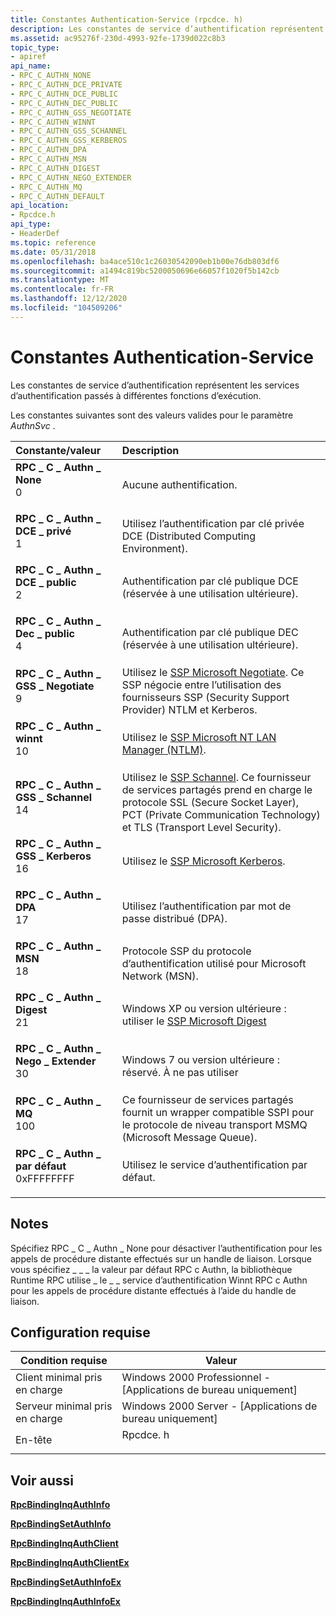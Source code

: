 ```yaml
---
title: Constantes Authentication-Service (rpcdce. h)
description: Les constantes de service d’authentification représentent les services d’authentification passés à différentes fonctions d’exécution.
ms.assetid: ac95276f-230d-4993-92fe-1739d022c8b3
topic_type:
- apiref
api_name:
- RPC_C_AUTHN_NONE
- RPC_C_AUTHN_DCE_PRIVATE
- RPC_C_AUTHN_DCE_PUBLIC
- RPC_C_AUTHN_DEC_PUBLIC
- RPC_C_AUTHN_GSS_NEGOTIATE
- RPC_C_AUTHN_WINNT
- RPC_C_AUTHN_GSS_SCHANNEL
- RPC_C_AUTHN_GSS_KERBEROS
- RPC_C_AUTHN_DPA
- RPC_C_AUTHN_MSN
- RPC_C_AUTHN_DIGEST
- RPC_C_AUTHN_NEGO_EXTENDER
- RPC_C_AUTHN_MQ
- RPC_C_AUTHN_DEFAULT
api_location:
- Rpcdce.h
api_type:
- HeaderDef
ms.topic: reference
ms.date: 05/31/2018
ms.openlocfilehash: ba4ace510c1c26030542090eb1b00e76db803df6
ms.sourcegitcommit: a1494c819bc5200050696e66057f1020f5b142cb
ms.translationtype: MT
ms.contentlocale: fr-FR
ms.lasthandoff: 12/12/2020
ms.locfileid: "104509206"
---
```

# <a name="authentication-service-constants"></a>Constantes Authentication-Service

Les constantes de service d’authentification représentent les services d’authentification passés à différentes fonctions d’exécution.

Les constantes suivantes sont des valeurs valides pour le paramètre *AuthnSvc* .



| Constante/valeur                                                                                                                                                                                                                                               | Description                                                                                                                                                                          |
|:-------------------------------------------------------------------------------------------------------------------------------------------------------------------------------------------------------------------------------------------------------------|:-------------------------------------------------------------------------------------------------------------------------------------------------------------------------------------|
| <span id="RPC_C_AUTHN_NONE"></span><span id="rpc_c_authn_none"></span><dl> <dt>**RPC \_ C \_ Authn \_ None**</dt> <dt>0</dt> </dl>                              | Aucune authentification.<br/>                                                                                                                                                        |
| <span id="RPC_C_AUTHN_DCE_PRIVATE"></span><span id="rpc_c_authn_dce_private"></span><dl> <dt>**RPC \_ C \_ Authn \_ DCE \_ privé**</dt> <dt>1</dt> </dl>        | Utilisez l’authentification par clé privée DCE (Distributed Computing Environment).<br/>                                                                                                   |
| <span id="RPC_C_AUTHN_DCE_PUBLIC"></span><span id="rpc_c_authn_dce_public"></span><dl> <dt>**RPC \_ C \_ Authn \_ DCE \_ public**</dt> <dt>2</dt> </dl>           | Authentification par clé publique DCE (réservée à une utilisation ultérieure).<br/>                                                                                                                  |
| <span id="RPC_C_AUTHN_DEC_PUBLIC"></span><span id="rpc_c_authn_dec_public"></span><dl> <dt>**RPC \_ C \_ Authn \_ Dec \_ public**</dt> <dt>4</dt> </dl>           | Authentification par clé publique DEC (réservée à une utilisation ultérieure).<br/>                                                                                                                  |
| <span id="RPC_C_AUTHN_GSS_NEGOTIATE"></span><span id="rpc_c_authn_gss_negotiate"></span><dl> <dt>**RPC \_ C \_ Authn \_ GSS \_ Negotiate**</dt> <dt>9</dt> </dl>  | Utilisez le [SSP Microsoft Negotiate](/windows/desktop/SecAuthN/microsoft-negotiate). Ce SSP négocie entre l’utilisation des fournisseurs SSP (Security Support Provider) NTLM et Kerberos.<br/>  |
| <span id="RPC_C_AUTHN_WINNT"></span><span id="rpc_c_authn_winnt"></span><dl> <dt>**RPC \_ C \_ Authn \_ winnt**</dt> <dt>10</dt> </dl>                          | Utilisez le [SSP Microsoft NT LAN Manager (NTLM)](/windows/desktop/SecAuthN/microsoft-ntlm).<br/>                                                                                                   |
| <span id="RPC_C_AUTHN_GSS_SCHANNEL"></span><span id="rpc_c_authn_gss_schannel"></span><dl> <dt>**RPC \_ C \_ Authn \_ GSS \_ Schannel**</dt> <dt>14</dt> </dl>    | Utilisez le [SSP Schannel](/windows/desktop/SecAuthN/secure-channel). Ce fournisseur de services partagés prend en charge le protocole SSL (Secure Socket Layer), PCT (Private Communication Technology) et TLS (Transport Level Security).<br/> |
| <span id="RPC_C_AUTHN_GSS_KERBEROS"></span><span id="rpc_c_authn_gss_kerberos"></span><dl> <dt>**RPC \_ C \_ Authn \_ GSS \_ Kerberos**</dt> <dt>16</dt> </dl>    | Utilisez le [SSP Microsoft Kerberos](/windows/desktop/SecAuthN/microsoft-kerberos).<br/>                                                                                                            |
| <span id="RPC_C_AUTHN_DPA"></span><span id="rpc_c_authn_dpa"></span><dl> <dt>**RPC \_ C \_ Authn \_ DPA**</dt> <dt>17</dt> </dl>                                | Utilisez l’authentification par mot de passe distribué (DPA).<br/>                                                                                                                            |
| <span id="RPC_C_AUTHN_MSN"></span><span id="rpc_c_authn_msn"></span><dl> <dt>**RPC \_ C \_ Authn \_ MSN**</dt> <dt>18</dt> </dl>                                | Protocole SSP du protocole d’authentification utilisé pour Microsoft Network (MSN).<br/>                                                                                                         |
| <span id="RPC_C_AUTHN_DIGEST"></span><span id="rpc_c_authn_digest"></span><dl> <dt>**RPC \_ C \_ Authn \_ Digest**</dt> <dt>21</dt> </dl>                       | Windows XP ou version ultérieure : utiliser le [SSP Microsoft Digest](/windows/desktop/SecAuthN/microsoft-digest-ssp)<br/>                                                                                        |
| <span id="RPC_C_AUTHN_NEGO_EXTENDER"></span><span id="rpc_c_authn_nego_extender"></span><dl> <dt>**RPC \_ C \_ Authn \_ Nego \_ Extender**</dt> <dt>30</dt> </dl> | Windows 7 ou version ultérieure : réservé. À ne pas utiliser<br/>                                                                                                                                  |
| <span id="RPC_C_AUTHN_MQ"></span><span id="rpc_c_authn_mq"></span><dl> <dt>**RPC \_ C \_ Authn \_ MQ**</dt> <dt>100</dt> </dl>                                  | Ce fournisseur de services partagés fournit un wrapper compatible SSPI pour le protocole de niveau transport MSMQ (Microsoft Message Queue).<br/>                                                             |
| <span id="RPC_C_AUTHN_DEFAULT"></span><span id="rpc_c_authn_default"></span><dl> <dt>**RPC \_ C \_ Authn \_ par défaut**</dt> <dt>0xFFFFFFFF</dt> </dl>            | Utilisez le service d’authentification par défaut.<br/>                                                                                                                                   |



## <a name="remarks"></a>Notes

Spécifiez RPC \_ C \_ Authn \_ None pour désactiver l’authentification pour les appels de procédure distante effectués sur un handle de liaison. Lorsque vous spécifiez \_ \_ \_ la valeur par défaut RPC c Authn, la bibliothèque Runtime RPC utilise \_ le \_ \_ service d’authentification Winnt RPC c Authn pour les appels de procédure distante effectués à l’aide du handle de liaison.

## <a name="requirements"></a>Configuration requise



| Condition requise | Valeur |
|-------------------------------------|-------------------------------------------------------------------------------------|
| Client minimal pris en charge<br/> | Windows 2000 Professionnel - \[Applications de bureau uniquement\]<br/>                          |
| Serveur minimal pris en charge<br/> | Windows 2000 Server - \[Applications de bureau uniquement\]<br/>                                |
| En-tête<br/>                   | <dl> <dt>Rpcdce. h</dt> </dl> |



## <a name="see-also"></a>Voir aussi

<dl> <dt>

[**RpcBindingInqAuthInfo**](/windows/desktop/api/Rpcdce/nf-rpcdce-rpcbindinginqauthinfo)
</dt> <dt>

[**RpcBindingSetAuthInfo**](/windows/desktop/api/Rpcdce/nf-rpcdce-rpcbindingsetauthinfo)
</dt> <dt>

[**RpcBindingInqAuthClient**](/windows/desktop/api/Rpcdce/nf-rpcdce-rpcbindinginqauthclient)
</dt> <dt>

[**RpcBindingInqAuthClientEx**](/windows/desktop/api/Rpcdce/nf-rpcdce-rpcbindinginqauthclientex)
</dt> <dt>

[**RpcBindingSetAuthInfoEx**](/windows/desktop/api/Rpcdce/nf-rpcdce-rpcbindingsetauthinfoexa)
</dt> <dt>

[**RpcBindingInqAuthInfoEx**](/windows/desktop/api/Rpcdce/nf-rpcdce-rpcbindinginqauthinfoexa)
</dt> </dl>

 

